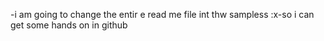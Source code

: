 -i am going to change the entir e read me file int thw sampless 
:x-so i can  get some hands on in github 
